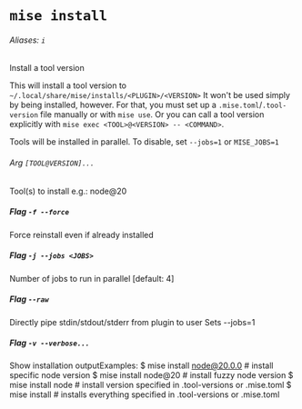 # `mise install`

###### Aliases: `i`

Install a tool version

This will install a tool version to `~/.local/share/mise/installs/<PLUGIN>/<VERSION>`
It won't be used simply by being installed, however.
For that, you must set up a `.mise.toml`/`.tool-version` file manually or with `mise use`.
Or you can call a tool version explicitly with `mise exec <TOOL>@<VERSION> -- <COMMAND>`.

Tools will be installed in parallel. To disable, set `--jobs=1` or `MISE_JOBS=1`

###### Arg `[TOOL@VERSION]...`

Tool(s) to install e.g.: node@20

##### Flag `-f --force`

Force reinstall even if already installed

##### Flag `-j --jobs <JOBS>`

Number of jobs to run in parallel
[default: 4]

##### Flag `--raw`

Directly pipe stdin/stdout/stderr from plugin to user Sets --jobs=1

##### Flag `-v --verbose...`

Show installation outputExamples:
  $ mise install node@20.0.0  # install specific node version
  $ mise install node@20      # install fuzzy node version
  $ mise install node         # install version specified in .tool-versions or .mise.toml
  $ mise install              # installs everything specified in .tool-versions or .mise.toml
